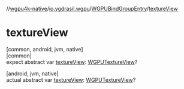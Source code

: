 //[wgpu4k-native](../../../index.md)/[io.ygdrasil.wgpu](../index.md)/[WGPUBindGroupEntry](index.md)/[textureView](texture-view.md)

# textureView

[common, android, jvm, native]\
[common]\
expect abstract var [textureView](texture-view.md): [WGPUTextureView](../-w-g-p-u-texture-view/index.md)?

[android, jvm, native]\
actual abstract var [textureView](texture-view.md): [WGPUTextureView](../-w-g-p-u-texture-view/index.md)?